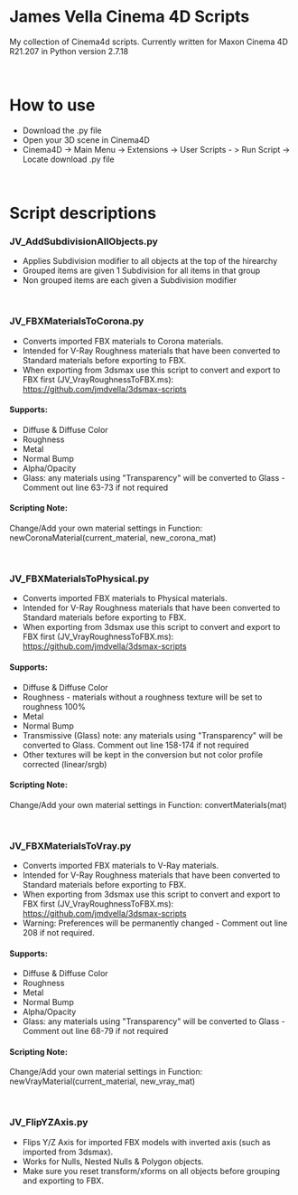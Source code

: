 # James Vella Cinema 4D Scripts 
My collection of Cinema4d scripts. Currently written for Maxon Cinema 4D R21.207 in Python version 2.7.18

<br />

# How to use
- Download the .py file
- Open your 3D scene in Cinema4D
- Cinema4D -> Main Menu -> Extensions -> User Scripts - > Run Script -> Locate download .py file

<br />

# Script descriptions
### JV_AddSubdivisionAllObjects.py
- Applies Subdivision modifier to all objects at the top of the hirearchy
- Grouped items are given 1 Subdivision for all items in that group
- Non grouped items are each given a Subdivision modifier

<br />

### JV_FBXMaterialsToCorona.py
- Converts imported FBX materials to Corona materials.
- Intended for V-Ray Roughness materials that have been converted to Standard materials before exporting to FBX. 
- When exporting from 3dsmax use this script to convert and export to FBX first (JV_VrayRoughnessToFBX.ms): https://github.com/jmdvella/3dsmax-scripts
#### Supports:
- Diffuse & Diffuse Color
- Roughness
- Metal
- Normal Bump
- Alpha/Opacity
- Glass: any materials using "Transparency" will be converted to Glass - Comment out line 63-73 if not required
#### Scripting Note:
Change/Add your own material settings in Function: newCoronaMaterial(current_material, new_corona_mat)

<br />

### JV_FBXMaterialsToPhysical.py
- Converts imported FBX materials to Physical materials.
- Intended for V-Ray Roughness materials that have been converted to Standard materials before exporting to FBX. 
- When exporting from 3dsmax use this script to convert and export to FBX first (JV_VrayRoughnessToFBX.ms): https://github.com/jmdvella/3dsmax-scripts
#### Supports:
- Diffuse & Diffuse Color 
- Roughness - materials without a roughness texture will be set to roughness 100%
- Metal
- Normal Bump
- Transmissive (Glass) note: any materials using "Transparency" will be converted to Glass. Comment out line 158-174 if not required
- Other textures will be kept in the conversion but not color profile corrected (linear/srgb)
#### Scripting Note:
Change/Add your own material settings in Function: convertMaterials(mat)

<br />

### JV_FBXMaterialsToVray.py
- Converts imported FBX materials to V-Ray materials.
- Intended for V-Ray Roughness materials that have been converted to Standard materials before exporting to FBX. 
- When exporting from 3dsmax use this script to convert and export to FBX first (JV_VrayRoughnessToFBX.ms): https://github.com/jmdvella/3dsmax-scripts
- Warning: Preferences will be permanently changed - Comment out line 208 if not required.
#### Supports:
- Diffuse & Diffuse Color
- Roughness
- Metal
- Normal Bump
- Alpha/Opacity
- Glass: any materials using "Transparency" will be converted to Glass - Comment out line 68-79 if not required
#### Scripting Note:
Change/Add your own material settings in Function: newVrayMaterial(current_material, new_vray_mat)

<br />

### JV_FlipYZAxis.py
- Flips Y/Z Axis for imported FBX models with inverted axis (such as imported from 3dsmax).
- Works for Nulls, Nested Nulls & Polygon objects.
- Make sure you reset transform/xforms on all objects before grouping and exporting to FBX.
